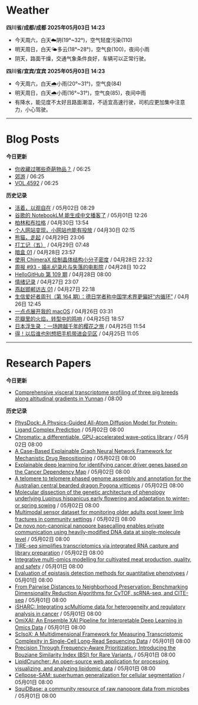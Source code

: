 # Weather
<!--qweather:start-->
**四川省/成都/成都 2025年05月03日 14:23**
- 今天周六，白天☁️阴(19°~32°)，空气轻度污染(110)
- 明天周日，白天🌤️多云(18°~28°)，空气良(100)，夜间小雨
- 阴天，路面干燥，交通气象条件良好，车辆可以正常行驶。

**四川省/宜宾/宜宾 2025年05月03日 14:23**
- 今天周六，白天🌧️小雨(20°~31°)，空气良(84)
- 明天周日，白天🌧️小雨(16°~31°)，空气良(85)，夜间中雨
- 有降水，能见度不太好且路面潮湿，不适宜高速行驶，司机应更加集中注意力，小心驾驶。
<!--qweather:end-->
---
# Blog Posts
<!--rss-blogs:start-->
**今日更新**
- [你收藏过哪些奇葩物品？](http://m.wufazhuce.com/question/4352) / 06:25
- [郊游](http://m.wufazhuce.com/article/6778) / 06:25
- [VOL.4592](http://m.wufazhuce.com/one/4716) / 06:25

**历史记录**
- [活着，以观自在](https://www.xiangshitan.com/post/3400.html) / 05月02日 08:29
- [谷歌的 NotebookLM 能生成中文播客了](http://www.ruanyifeng.com/blog/2025/05/notebooklm.html) / 05月01日 12:26
- [柏林和布拉格](https://www.skyue.com/25043013.html) / 04月30日 13:54
- [个人网站变现，小网站也能有投放](https://blog.ops-coffee.cn/r/side-hustle-personal-website-advertising-success.html) / 04月30日 02:15
- [熊猫，走起](https://www.xiangshitan.com/post/3399.html) / 04月29日 23:06
- [打工记（五）](https://yukieyun.net/roam/gravedigger-of-capitalism-05/) / 04月29日 07:48
- [暗盒 01](https://ameow.xyz/archives/film-roll-01) / 04月28日 23:57
- [使用 ChimeraX 绘制晶体结构小分子密度](https://xxu.do/posts/x-ray/Using-ChimeraX-to-plot-crystal-structure-small-molecule-density) / 04月28日 22:32
- [周报 #93 - 婚礼纪录片与失落的电影院](https://www.pseudoyu.com/posts/weekly_review_93) / 04月28日 10:22
- [HelloGitHub 第 109 期](https://hellogithub.com/periodical/volume/109) / 04月28日 08:00
- [情绪记录](https://www.skyue.com/25042723.html) / 04月27日 23:07
- [燕赵邯郸访古 01](https://blog.pursuitus.com/yan-zhao-handan-visits-01.html) / 04月27日 22:18
- [生信爱好者周刊（第 164 期）：德日学者称中国学术界更偏好“内循环”](https://openbiox.github.io/weekly/issue-164/) / 04月26日 12:45
- [一点点展开我的 macOS](https://anotherdayu.com/2025/6733/) / 04月26日 03:31
- [花瓣里的火焰，转型中的鸣响](https://justgoidea.com/flames-in-petals-sounds-of-transformation/) / 04月25日 18:57
- [日本浮生录 ：一场跨越千年的樱花之旅](https://song.al/sakura) / 04月25日 11:54
- [得！以后谁也别想把手机带进会见区](https://xingbianren.cn/post/304.html) / 04月25日 11:05
<!--rss-blogs:end-->
---
# Research Papers
<!--rss-papers:start-->
**今日更新**
- [Comprehensive visceral transcriptome profiling of three pig breeds along altitudinal gradients in Yunnan](https://www.nature.com/articles/s41597-025-05070-0) / 08:00

**历史记录**
- [PhysDock: A Physics-Guided All-Atom Diffusion Model for Protein-Ligand Complex Prediction](https://www.biorxiv.org/content/10.1101/2025.04.28.650887v1?rss=1) / 05月02日 08:00
- [Chromatix: a differentiable, GPU-accelerated wave-optics library](https://www.biorxiv.org/content/10.1101/2025.04.29.651152v1?rss=1) / 05月02日 08:00
- [A Case-Based Explainable Graph Neural Network Framework for Mechanistic Drug Repositioning](https://www.biorxiv.org/content/10.1101/2025.04.28.651120v1?rss=1) / 05月02日 08:00
- [Explainable deep learning for identifying cancer driver genes based on the Cancer Dependency Map](https://www.biorxiv.org/content/10.1101/2025.04.28.651122v1?rss=1) / 05月02日 08:00
- [A telomere to telomere phased genome assembly and annotation for the Australian central bearded dragon Pogona vitticeps](https://www.biorxiv.org/content/10.1101/2025.05.01.651798v1?rss=1) / 05月02日 08:00
- [Molecular dissection of the genetic architecture of phenology underlying Lupinus hispanicus early flowering and adaptation to winter- or spring sowing](https://www.nature.com/articles/s41598-025-00096-1) / 05月02日 08:00
- [Multimodal sensor dataset for monitoring older adults post lower limb fractures in community settings](https://www.nature.com/articles/s41597-025-05069-7) / 05月02日 08:00
- [De novo non-canonical nanopore basecalling enables private communication using heavily-modified DNA data at single-molecule level](https://www.nature.com/articles/s41467-025-59357-2) / 05月02日 08:00
- [TIRE-seq simplifies transcriptomics via integrated RNA capture and library preparation](https://www.nature.com/articles/s41598-025-98282-8) / 05月02日 08:00
- [Integrative multi-omics modelling for cultivated meat production, quality, and safety](https://www.biorxiv.org/content/10.1101/2025.04.30.651459v1?rss=1) / 05月01日 08:00
- [Evaluation of epistasis detection methods for quantitative phenotypes](https://www.biorxiv.org/content/10.1101/2025.04.30.651312v1?rss=1) / 05月01日 08:00
- [From Pairwise Distances to Neighborhood Preservation: Benchmarking Dimensionality Reduction Algorithms for CyTOF, scRNA-seq, and CITE-seq](https://www.biorxiv.org/content/10.1101/2025.04.28.651069v1?rss=1) / 05月01日 08:00
- [iSHARC: Integrating scMultiome data for heterogeneity and regulatory analysis in cancer](https://www.biorxiv.org/content/10.1101/2025.04.28.651068v1?rss=1) / 05月01日 08:00
- [OmiXAI: An Ensemble XAI Pipeline for Interpretable Deep Learning in Omics Data](https://www.biorxiv.org/content/10.1101/2025.04.28.651097v1?rss=1) / 05月01日 08:00
- [ScIsoX: A Multidimensional Framework for Measuring Transcriptomic Complexity in Single-Cell Long-Read Sequencing Data](https://www.biorxiv.org/content/10.1101/2025.04.28.650897v1?rss=1) / 05月01日 08:00
- [Precision Through Frequency-Aware Prioritization: Introducing the Bouziane Similarity Index (BSI) for Rare Variants.](https://www.biorxiv.org/content/10.1101/2025.04.28.651048v1?rss=1) / 05月01日 08:00
- [LipidCruncher: An open-source web application for processing, visualizing, and analyzing lipidomic data](https://www.biorxiv.org/content/10.1101/2025.04.28.650893v1?rss=1) / 05月01日 08:00
- [Cellpose-SAM: superhuman generalization for cellular segmentation](https://www.biorxiv.org/content/10.1101/2025.04.28.651001v1?rss=1) / 05月01日 08:00
- [SquiDBase: a community resource of raw nanopore data from microbes](https://www.biorxiv.org/content/10.1101/2025.04.28.650941v1?rss=1) / 05月01日 08:00
<!--rss-papers:end-->

